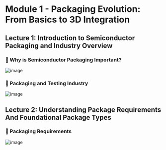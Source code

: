 # Module 1 - Packaging Evolution: From Basics to 3D Integration

## Lecture 1: Introduction to Semiconductor Packaging and Industry Overview

### 📌 Why is Semiconductor Packaging Important?

![image](https://github.com/user-attachments/assets/667b4d96-20ae-4291-82b9-e0408dbf98ce)

### 📌 Packaging and Testing Industry

![image](https://github.com/user-attachments/assets/9f317370-1ef9-495c-ba6e-18336389b748)

## Lecture 2: Understanding Package Requirements And Foundational Package Types 

### 📌 Packaging Requirements

![image](https://github.com/user-attachments/assets/2a143870-26fd-49c9-b62c-4f8ebcdd195b)


